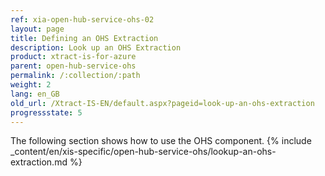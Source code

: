 ```yaml
---
ref: xia-open-hub-service-ohs-02
layout: page
title: Defining an OHS Extraction
description: Look up an OHS Extraction
product: xtract-is-for-azure
parent: open-hub-service-ohs
permalink: /:collection/:path
weight: 2
lang: en_GB
old_url: /Xtract-IS-EN/default.aspx?pageid=look-up-an-ohs-extraction
progressstate: 5
---
```

The following section shows how to use the OHS component.
{% include _content/en/xis-specific/open-hub-service-ohs/lookup-an-ohs-extraction.md %}
